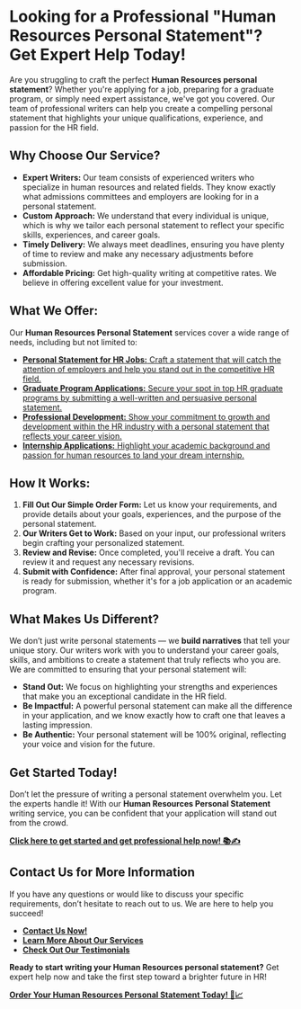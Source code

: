# Looking for a Professional "Human Resources Personal Statement"? Get Expert Help Today!

Are you struggling to craft the perfect **Human Resources personal statement**? Whether you're applying for a job, preparing for a graduate program, or simply need expert assistance, we've got you covered. Our team of professional writers can help you create a compelling personal statement that highlights your unique qualifications, experience, and passion for the HR field.

## Why Choose Our Service?

- **Expert Writers:** Our team consists of experienced writers who specialize in human resources and related fields. They know exactly what admissions committees and employers are looking for in a personal statement.
- **Custom Approach:** We understand that every individual is unique, which is why we tailor each personal statement to reflect your specific skills, experiences, and career goals.
- **Timely Delivery:** We always meet deadlines, ensuring you have plenty of time to review and make any necessary adjustments before submission.
- **Affordable Pricing:** Get high-quality writing at competitive rates. We believe in offering excellent value for your investment.

## What We Offer:

Our **Human Resources Personal Statement** services cover a wide range of needs, including but not limited to:

- [**Personal Statement for HR Jobs:** Craft a statement that will catch the attention of employers and help you stand out in the competitive HR field.](https://tinyurl.com/topessay?keyword=human+resources+personal+statement)
- [**Graduate Program Applications:** Secure your spot in top HR graduate programs by submitting a well-written and persuasive personal statement.](https://tinyurl.com/topessay?keyword=human+resources+personal+statement)
- [**Professional Development:** Show your commitment to growth and development within the HR industry with a personal statement that reflects your career vision.](https://tinyurl.com/topessay?keyword=human+resources+personal+statement)
- [**Internship Applications:** Highlight your academic background and passion for human resources to land your dream internship.](https://tinyurl.com/topessay?keyword=human+resources+personal+statement)

## How It Works:

1. **Fill Out Our Simple Order Form:** Let us know your requirements, and provide details about your goals, experiences, and the purpose of the personal statement.
2. **Our Writers Get to Work:** Based on your input, our professional writers begin crafting your personalized statement.
3. **Review and Revise:** Once completed, you'll receive a draft. You can review it and request any necessary revisions.
4. **Submit with Confidence:** After final approval, your personal statement is ready for submission, whether it's for a job application or an academic program.

## What Makes Us Different?

We don’t just write personal statements — we **build narratives** that tell your unique story. Our writers work with you to understand your career goals, skills, and ambitions to create a statement that truly reflects who you are. We are committed to ensuring that your personal statement will:

- **Stand Out:** We focus on highlighting your strengths and experiences that make you an exceptional candidate in the HR field.
- **Be Impactful:** A powerful personal statement can make all the difference in your application, and we know exactly how to craft one that leaves a lasting impression.
- **Be Authentic:** Your personal statement will be 100% original, reflecting your voice and vision for the future.

## Get Started Today!

Don’t let the pressure of writing a personal statement overwhelm you. Let the experts handle it! With our **Human Resources Personal Statement** writing service, you can be confident that your application will stand out from the crowd.

[**Click here to get started and get professional help now! 📚✍️**](https://tinyurl.com/topessay?keyword=human+resources+personal+statement)

## Contact Us for More Information

If you have any questions or would like to discuss your specific requirements, don’t hesitate to reach out to us. We are here to help you succeed!

- [**Contact Us Now!**](https://tinyurl.com/topessay?keyword=human+resources+personal+statement)
- [**Learn More About Our Services**](https://tinyurl.com/topessay?keyword=human+resources+personal+statement)
- [**Check Out Our Testimonials**](https://tinyurl.com/topessay?keyword=human+resources+personal+statement)

**Ready to start writing your Human Resources personal statement?** Get expert help now and take the first step toward a brighter future in HR!

[**Order Your Human Resources Personal Statement Today! 🌟📈**](https://tinyurl.com/topessay?keyword=human+resources+personal+statement)
